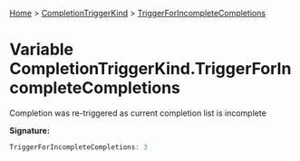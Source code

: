 [Home](../../../index.md) &gt; [CompletionTriggerKind](../../completiontriggerkind.md) &gt; [TriggerForIncompleteCompletions](./triggerforincompletecompletions.md)

# Variable CompletionTriggerKind.TriggerForIncompleteCompletions

Completion was re-triggered as current completion list is incomplete

<b>Signature:</b>

```typescript
TriggerForIncompleteCompletions: 3
```
